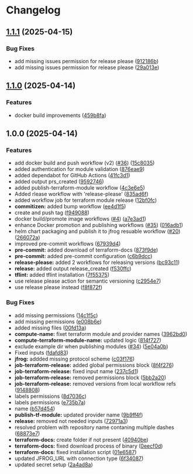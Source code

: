 # Changelog

## [1.1.1](https://github.com/NethermindEth/github-workflows/compare/v1.1.0...v1.1.1) (2025-04-15)


### Bug Fixes

* add missing issues permission for release please ([912186b](https://github.com/NethermindEth/github-workflows/commit/912186bd22df1fae66c0e06c69fe292d1319c7ea))
* add missing issues permission for release please ([29a013e](https://github.com/NethermindEth/github-workflows/commit/29a013eaa7b9b1b0fd13af869088f2fc8e3a7e24))

## [1.1.0](https://github.com/NethermindEth/github-workflows/compare/v1.0.0...v1.1.0) (2025-04-14)


### Features

* docker build improvements ([459b8fa](https://github.com/NethermindEth/github-workflows/commit/459b8fa87abefe69cb29f02f6d19d9f4092d0044))

## 1.0.0 (2025-04-14)


### Features

* add docker build and push workflow (v2) ([#36](https://github.com/NethermindEth/github-workflows/issues/36)) ([15c8035](https://github.com/NethermindEth/github-workflows/commit/15c803568150ca3c83b3d6cd3f8c7f9f0f3d578b))
* added authentication for module validation ([876eae9](https://github.com/NethermindEth/github-workflows/commit/876eae9304ee44c264fd798babc5c3be7eecde23))
* added dependabot for GitHub Actions ([41fc3d1](https://github.com/NethermindEth/github-workflows/commit/41fc3d13ec492dd661795a0ec352d2a261897826))
* added output prs_created ([9592746](https://github.com/NethermindEth/github-workflows/commit/9592746c48d74ad4af676b0c6e083e0f9396dccd))
* added publish-terraform-module workflow ([4c3e6e5](https://github.com/NethermindEth/github-workflows/commit/4c3e6e5a284cf05177da585a67042c437b83d2d1))
* Added rlease workflow with 'release-please' ([835ad6f](https://github.com/NethermindEth/github-workflows/commit/835ad6fb56975e76f2f96bc9cdc77f81a46ab7ec))
* added workflow job for terraform module release ([12bf0fc](https://github.com/NethermindEth/github-workflows/commit/12bf0fc037eb8538391378a820f54d653bee7b7b))
* **commitizen:** added bump workflow ([ee4d1f5](https://github.com/NethermindEth/github-workflows/commit/ee4d1f5fd4bc761742b0b4e3a97768a16b7d3a6b))
* create and push tag ([f949088](https://github.com/NethermindEth/github-workflows/commit/f949088a2b54693a908f8d5d3e45bf58d8138399))
* docker build/promote image workflows ([#4](https://github.com/NethermindEth/github-workflows/issues/4)) ([a7e3ad1](https://github.com/NethermindEth/github-workflows/commit/a7e3ad1a276cbc355f2f0f8d3c2c6844477f2a4f))
* enhance Docker promotion and publishing workflows ([#35](https://github.com/NethermindEth/github-workflows/issues/35)) ([016adb1](https://github.com/NethermindEth/github-workflows/commit/016adb14ddfd17cfbd0c650ae46315eeabf1be0b))
* helm chart packaging and publish it to jfrog resuable workflow ([#20](https://github.com/NethermindEth/github-workflows/issues/20)) ([266072a](https://github.com/NethermindEth/github-workflows/commit/266072a79c9d0b39c5211e890d9c8802e3f498f6))
* improved pre-commit workflows ([67939d4](https://github.com/NethermindEth/github-workflows/commit/67939d422beafd3c492144166220f4fae8698894))
* **pre-commit:** added download of terraform-docs ([873f9de](https://github.com/NethermindEth/github-workflows/commit/873f9de1b3cef35e6288565e2649d22b9b94030c))
* **pre-commit:** added pre-commit configuration ([c6b9dcc](https://github.com/NethermindEth/github-workflows/commit/c6b9dccc46eac10f64a87e9d9b67548123bfa728))
* **release-please:** added 2 workflows for releasing versions ([bc93c11](https://github.com/NethermindEth/github-workflows/commit/bc93c117a9783eab14672020bd119f4bcb7bf49d))
* **release:** added output release_created ([f530ffc](https://github.com/NethermindEth/github-workflows/commit/f530ffce9a9691e07d03763f59c8c7ce13e921b9))
* **tflint:** added tflint installation ([7f55375](https://github.com/NethermindEth/github-workflows/commit/7f553753350d9968372cef59727fc235981b7574))
* use release please action for semantic versioning ([c2954e7](https://github.com/NethermindEth/github-workflows/commit/c2954e7d8a3ed312af2e80872fb6a58b971b0d00))
* use release please instead ([f8f872f](https://github.com/NethermindEth/github-workflows/commit/f8f872fb8857de2713865358d40338cef1f03520))


### Bug Fixes

* add missing permissions ([14c1f5c](https://github.com/NethermindEth/github-workflows/commit/14c1f5cced591c32d8c50c27e99556ebe5855744))
* add missing permissions ([e008b6e](https://github.com/NethermindEth/github-workflows/commit/e008b6e1b086b46999dfb1f8ad8faa2466a3b117))
* added missing files ([00fd13a](https://github.com/NethermindEth/github-workflows/commit/00fd13a444e30b85c71d5f5f2d1dd89081e4facc))
* **compute-name:** fixet terraform module and provider names ([3962bd0](https://github.com/NethermindEth/github-workflows/commit/3962bd09087a60387b3c0876c1436bc1d8a987fc))
* **compute-terraform-module-name:** updated logic ([814f727](https://github.com/NethermindEth/github-workflows/commit/814f7279e2f7a51f7f7d3b175a3669e75f3d6251))
* exclude example dir when publishing modules ([#34](https://github.com/NethermindEth/github-workflows/issues/34)) ([5e04a0b](https://github.com/NethermindEth/github-workflows/commit/5e04a0b6b027b3511c7c9804927dcf144905f914))
* Fixed inputs ([fdafd83](https://github.com/NethermindEth/github-workflows/commit/fdafd8363d273874adc891a2544bfeb99c50211c))
* **jfrog:** addded missing protocol scheme ([c03f176](https://github.com/NethermindEth/github-workflows/commit/c03f1760f9f6520d6726757ad21181eed3afd0fb))
* **job-terraform-release:** added global permissions block ([8f4f276](https://github.com/NethermindEth/github-workflows/commit/8f4f2760f6c15670a453a95f377962c79472e0ed))
* **job-terraform-release:** fixed input name ([237c5d1](https://github.com/NethermindEth/github-workflows/commit/237c5d19fe03f5cd043f3534dbdc3f8340bd2131))
* **job-terraform-release:** removed permissions block ([5bb2a20](https://github.com/NethermindEth/github-workflows/commit/5bb2a20d8e91194269ea0b752f044d850c02b924))
* **job-terraform-release:** removed versions from local workflow refs ([9148808](https://github.com/NethermindEth/github-workflows/commit/9148808e18355ffd57868549601c5575c37f3893))
* labels permissions ([8d7036c](https://github.com/NethermindEth/github-workflows/commit/8d7036c3048eec856543ebf1ebb622e806392767))
* labels permissions ([e735b7a](https://github.com/NethermindEth/github-workflows/commit/e735b7a0f0791be46423b69fcbfb4c8d56246245))
* name ([b57d454](https://github.com/NethermindEth/github-workflows/commit/b57d45478ab543cdd749737ec7b349bda1fa3e69))
* **publish-tf-module:** updated provider name ([9b9ff4f](https://github.com/NethermindEth/github-workflows/commit/9b9ff4f29d1d9ff9a90ac737167b96b823b54003))
* **release:** removed not needed inputs ([72971a3](https://github.com/NethermindEth/github-workflows/commit/72971a30dfe529e6ab2dce65a183bfd901cd4dca))
* resolved problem with repository name contaning multiple dashes ([68873e7](https://github.com/NethermindEth/github-workflows/commit/68873e78a13f2f16bf4a6f5e5bd59c688717e3ea))
* **terraform-docs:** create folder if not present ([40940be](https://github.com/NethermindEth/github-workflows/commit/40940beb91d2ff55c0cae186bb26775a57c7368f))
* **terraform-docs:** fixed download process of binary ([0eecf0d](https://github.com/NethermindEth/github-workflows/commit/0eecf0da4b71add2d85791d79a6adbc03bb46967))
* **terraform-docs:** fixed installation script ([01e6587](https://github.com/NethermindEth/github-workflows/commit/01e6587383c97453c36b10c1de5d132d9b9c31e7))
* updated JFROG_URL with connection type ([6f34087](https://github.com/NethermindEth/github-workflows/commit/6f340873a1b4d799dcb5d984c13c291b5a129c8b))
* updated secret setup ([2a4ad8a](https://github.com/NethermindEth/github-workflows/commit/2a4ad8a7f6d60728559b68774581697856da7c14))
